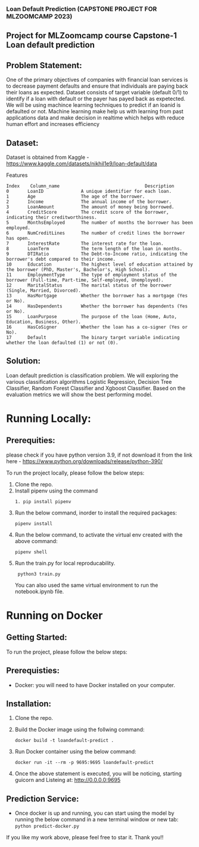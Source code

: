 ### Loan Default Prediction (CAPSTONE PROJECT FOR MLZOOMCAMP 2023)
## Project for MLZoomcamp course Capstone-1 Loan default prediction

## Problem Statement:
One of the primary objectives of companies with financial loan services is to decrease payment defaults and ensure that individuals are paying back their loans as expected. 
Dataset consists of target variable (default 0/1) to identify if a loan with default or the payer has payed back as expetected. We will be using machince learning techniques to predict 
if an loanid is defaulted or not. Machine learning make help us with learning from past applications data and make decision in realtime which helps with reduce human effort and increases efficiency

## Dataset:
Dataset is obtained from Kaggle - https://www.kaggle.com/datasets/nikhil1e9/loan-default/data

Features
```
Index    Column_name                                Description
0       LoanID              A unique identifier for each loan.
1       Age                 The age of the borrower.
2       Income              The annual income of the borrower.
3       LoanAmount          The amount of money being borrowed.
4       CreditScore         The credit score of the borrower, indicating their creditworthiness.
5       MonthsEmployed      The number of months the borrower has been employed.
6       NumCreditLines      The number of credit lines the borrower has open.
7       InterestRate        The interest rate for the loan.
8       LoanTerm            The term length of the loan in months.
9       DTIRatio            The Debt-to-Income ratio, indicating the borrower's debt compared to their income.
10      Education           The highest level of education attained by the borrower (PhD, Master's, Bachelor's, High School).
11      EmploymentType      The type of employment status of the borrower (Full-time, Part-time, Self-employed, Unemployed).
12      MaritalStatus       The marital status of the borrower (Single, Married, Divorced).
13      HasMortgage         Whether the borrower has a mortgage (Yes or No).
14      HasDependents       Whether the borrower has dependents (Yes or No).
15      LoanPurpose         The purpose of the loan (Home, Auto, Education, Business, Other).
16      HasCoSigner         Whether the loan has a co-signer (Yes or No).
17      Default             The binary target variable indicating whether the loan defaulted (1) or not (0).
```
## Solution:
Loan default prediction is classification problem. We will exploring the various classification algorithms Logistic Regression, Decision Tree Classifier, Random Forest Classifier and Xgboost Classifier. 
Based on the evaluation metrics we will show the best performing model. 

# Running Locally:

## Prerequities: 
please check if you have python version 3.9, if not download it from the link here - https://www.python.org/downloads/release/python-390/

To run the project locally, please follow the below steps:
1. Clone the repo.
2. Install pipenv using the command  
    ```
    1. pip install pipenv
    ```
3. Run the below command, inorder to install the required packages:
    ```
   pipenv install
    ```
4. Run the below command, to activate the virtual env created with the above command:
   ```
   pipenv shell
   ```
5. Run the train.py for local reproducability.
   ``` 
    python3 train.py
    ```
   You can also used the same virtual environment to run the notebook.ipynb file.

   
# Running on Docker 
## Getting Started:
To run the project, please follow the below steps:

## Prerequisties:
- Docker: you will need to have Docker installed on your computer. 

## Installation:
1. Clone the repo.

2. Build the Docker image using the follwing command:
    ```
    docker build -t loandefault-predict .
    ```
3. Run Docker container using the below command:
    ```
    docker run -it --rm -p 9695:9695 loandefault-predict
    ```
4. Once the above statement is executed, you will be noticing, 
   starting guicorn and Listeing at: http://0.0.0.0:9695


## Prediction Service:
-    Once docker is up and running, you can start using the model by running the below command in a new terminal window or new tab: 
    ```
    python predict-docker.py
    ```

If you like my work above, please feel free to star it. Thank you!!
